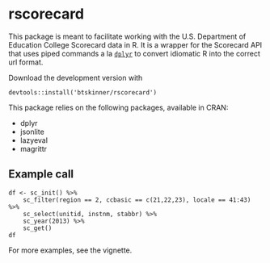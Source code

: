 # rscorecard

This package is meant to facilitate working with the U.S. Department of Education College Scorecard data in R. It is a wrapper
for the Scorecard API that uses piped commands a la [`dplyr`](http://github.com/hadley/dplyr) to convert idiomatic R into the
correct url format.

Download the development version with

```{r}
devtools::install('btskinner/rscorecard')
```

This package relies on the following packages, available in CRAN:

* dplyr
* jsonlite
* lazyeval
* magrittr

## Example call

```{r}
df <- sc_init() %>% 
    sc_filter(region == 2, ccbasic == c(21,22,23), locale == 41:43) %>% 
    sc_select(unitid, instnm, stabbr) %>% 
    sc_year(2013) %>% 
    sc_get()
df
```

For more examples, see the vignette.